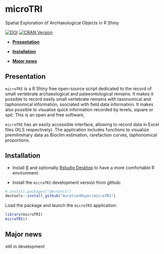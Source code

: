 # microTRI

Spatial Exploration of ArcHaeological Objects in R Shiny

[![DOI](https://zenodo.org/badge/811219296.svg)](https://zenodo.org/doi/10.5281/zenodo.11935939)
[![CRAN
Version](http://www.r-pkg.org/badges/version/microTRI)](https://cran.r-project.org/package=SEAHORS)


  - [**Presentation**](#presentation)
  - [**Installation**](#installation)
 
  - [**Major news**](#Major-news)

## Presentation

`microTRI` is a R Shiny free open-source script dedicated to the record of small vertebrate archaeological and palaeontological remains.
   It makes it possible to record easily small vertebrate remains with taxonomical and taphonomical information,
   ssociated with field data information. It makes also possible to visualise quick information recorded by levels, square or spit.
   This is an open and free software, 

`microTRI` has an easily accessible interface, allowing to record data in Excel
files (XLS respectively). The application includes functions to
visualize premiliminary data as Bioclim estimation, rarefaction curves, taphonomical proportions.


## Installation

  - Install [R](https://www.r-project.org) and optionally [Rstudio
    Desktop](https://posit.co/download/rstudio-desktop/) to have a more
    comfortable R environment.
  

  - Install the `microTRI` development version from github:

<!-- end list -->

``` r
# install.packages("devtools")
devtools::install_github("AurelienRoyer/microTRI")
```

Load the package and launch the `microTRI` application:

``` r
library(microTRI)
microTRI()
```







 ##  Major news 
 still in development
